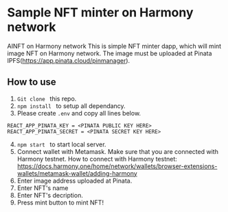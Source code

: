 # Sample NFT minter on Harmony network 

AINFT on Harmony network 
This is simple NFT minter dapp, which will mint image NFT on Harmony network. The image must be uploaded at Pinata IPFS(https://app.pinata.cloud/pinmanager). 

## How to use





1. ```Git clone ``` this repo.
2. ```npm install ``` to setup all dependancy.
3. Please create ```.env``` and copy all lines below. 

```
REACT_APP_PINATA_KEY = <PINATA PUBLIC KEY HERE>
REACT_APP_PINATA_SECRET = <PINATA SECRET KEY HERE>
```
4. ```npm start ``` to start local server.
5. Connect wallet with Metamask. Make sure that you are connected with Harmony testnet.
How to connect with Harmony testnet: https://docs.harmony.one/home/network/wallets/browser-extensions-wallets/metamask-wallet/adding-harmony
6. Enter image address uploaded at Pinata.
7. Enter NFT's name
8. Enter NFT's decription.
9. Press mint button to mint NFT!







